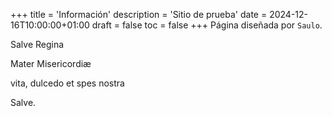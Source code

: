 +++
title = 'Información'
description = 'Sitio de prueba'
date = 2024-12-16T10:00:00+01:00
draft = false
toc = false
+++
Página diseñada por `Saulo`.

Salve Regina

Mater Misericordiæ

vita, dulcedo et spes nostra

Salve.